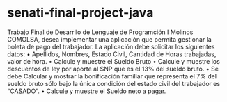 # senati-final-project-java
Trabajo Final de Desarrllo de Lenguaje de Programción I Molinos COMOLSA, desea implementar una aplicación que permita gestionar la boleta de pago del trabajador. La aplicación debe solicitar los siguientes datos: • Apellidos, Nombres, Estado Civil, Cantidad de Horas trabajadas, valor de hora. • Calcule y muestre el Sueldo Bruto • Calcule y muestre los descuentos de ley por aporte al SNP que es el 13% del sueldo bruto. • Se debe Calcular y mostrar la bonificación familiar que representa el 7% del sueldo bruto sólo bajo la única condición del estado civil del trabajador es “CASADO”. • Calcule y muestre el Sueldo neto a pagar.
